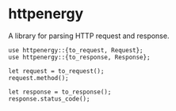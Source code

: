 # httpenergy

A library for parsing HTTP request and response.

 ```
use httpenergy::{to_request, Request};
use httpenergy::{to_response, Response};

let request = to_request();
request.method();

let response = to_response();
response.status_code();
```
